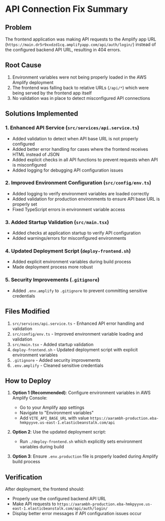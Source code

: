 # API Connection Fix Summary

## Problem
The frontend application was making API requests to the Amplify app URL (`https://main.dr5r9xxdzd1cq.amplifyapp.com/api/auth/login/`) instead of the configured backend API URL, resulting in 404 errors.

## Root Cause
1. Environment variables were not being properly loaded in the AWS Amplify deployment
2. The frontend was falling back to relative URLs (`/api/*`) which were being served by the frontend app itself
3. No validation was in place to detect misconfigured API connections

## Solutions Implemented

### 1. Enhanced API Service (`src/services/api.service.ts`)
- Added validation to detect when API base URL is not properly configured
- Added better error handling for cases where the frontend receives HTML instead of JSON
- Added explicit checks in all API functions to prevent requests when API is misconfigured
- Added logging for debugging API configuration issues

### 2. Improved Environment Configuration (`src/config/env.ts`)
- Added logging to verify environment variables are loaded correctly
- Added validation for production environments to ensure API base URL is properly set
- Fixed TypeScript errors in environment variable access

### 3. Added Startup Validation (`src/main.tsx`)
- Added checks at application startup to verify API configuration
- Added warnings/errors for misconfigured environments

### 4. Updated Deployment Script (`deploy-frontend.sh`)
- Added explicit environment variables during build process
- Made deployment process more robust

### 5. Security Improvements (`.gitignore`)
- Added `.env.amplify` to `.gitignore` to prevent committing sensitive credentials

## Files Modified
1. `src/services/api.service.ts` - Enhanced API error handling and validation
2. `src/config/env.ts` - Improved environment variable loading and validation
3. `src/main.tsx` - Added startup validation
4. `deploy-frontend.sh` - Updated deployment script with explicit environment variables
5. `.gitignore` - Added security improvements
6. `.env.amplify` - Cleaned sensitive credentials

## How to Deploy
1. **Option 1 (Recommended)**: Configure environment variables in AWS Amplify Console:
   - Go to your Amplify app settings
   - Navigate to "Environment variables"
   - Add `VITE_API_BASE_URL` with value `https://aarambh-production.eba-hmkpyyve.us-east-1.elasticbeanstalk.com/api`

2. **Option 2**: Use the updated deployment script:
   - Run `./deploy-frontend.sh` which explicitly sets environment variables during build

3. **Option 3**: Ensure `.env.production` file is properly loaded during Amplify build process

## Verification
After deployment, the frontend should:
- Properly use the configured backend API URL
- Make API requests to `https://aarambh-production.eba-hmkpyyve.us-east-1.elasticbeanstalk.com/api/auth/login/`
- Display better error messages if API configuration issues occur
